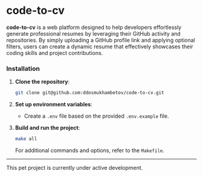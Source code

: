 # code-to-cv

**code-to-cv** is a web platform designed to help developers effortlessly generate professional resumes by leveraging
their GitHub activity and repositories. By simply uploading a GitHub profile link and applying optional filters, users
can create a dynamic resume that effectively showcases their coding skills and project contributions.

### Installation

1. **Clone the repository**:
   ```bash
   git clone git@github.com:ddosmukhambetov/code-to-cv.git
   ```

2. **Set up environment variables**:
    - Create a `.env` file based on the provided `.env.example` file.

3. **Build and run the project**:
      ```bash
      make all
      ```

   For additional commands and options, refer to the `Makefile`.

---

This pet project is currently under active development.

